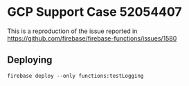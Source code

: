 # GCP Support Case 52054407

This is a reproduction of the issue reported in https://github.com/firebase/firebase-functions/issues/1580

## Deploying

```
firebase deploy --only functions:testLogging
```
